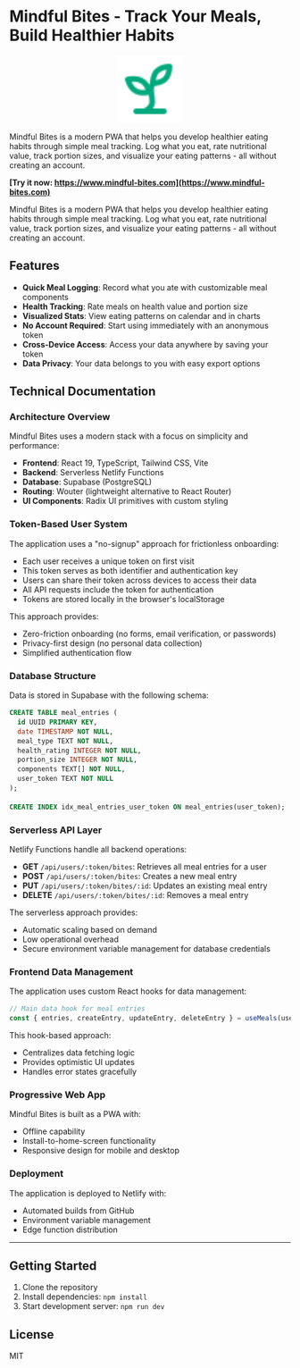 # Mindful Bites - Track Your Meals, Build Healthier Habits

<p align="center">
  <img src="public/fav.svg" alt="Mindful Bites Logo" width="120" height="120">
</p>

Mindful Bites is a modern PWA that helps you develop healthier eating habits through simple meal tracking. Log what you eat, rate nutritional value, track portion sizes, and visualize your eating patterns - all without creating an account.

**[Try it now: https://www.mindful-bites.com](https://www.mindful-bites.com)**

Mindful Bites is a modern PWA that helps you develop healthier eating habits through simple meal tracking. Log what you eat, rate nutritional value, track portion sizes, and visualize your eating patterns - all without creating an account.

## Features

- **Quick Meal Logging**: Record what you ate with customizable meal components
- **Health Tracking**: Rate meals on health value and portion size
- **Visualized Stats**: View eating patterns on calendar and in charts
- **No Account Required**: Start using immediately with an anonymous token
- **Cross-Device Access**: Access your data anywhere by saving your token
- **Data Privacy**: Your data belongs to you with easy export options

## Technical Documentation

### Architecture Overview

Mindful Bites uses a modern stack with a focus on simplicity and performance:

- **Frontend**: React 19, TypeScript, Tailwind CSS, Vite
- **Backend**: Serverless Netlify Functions
- **Database**: Supabase (PostgreSQL)
- **Routing**: Wouter (lightweight alternative to React Router)
- **UI Components**: Radix UI primitives with custom styling

### Token-Based User System

The application uses a "no-signup" approach for frictionless onboarding:

- Each user receives a unique token on first visit
- This token serves as both identifier and authentication key
- Users can share their token across devices to access their data
- All API requests include the token for authentication
- Tokens are stored locally in the browser's localStorage

This approach provides:

- Zero-friction onboarding (no forms, email verification, or passwords)
- Privacy-first design (no personal data collection)
- Simplified authentication flow

### Database Structure

Data is stored in Supabase with the following schema:

```sql
CREATE TABLE meal_entries (
  id UUID PRIMARY KEY,
  date TIMESTAMP NOT NULL,
  meal_type TEXT NOT NULL,
  health_rating INTEGER NOT NULL,
  portion_size INTEGER NOT NULL,
  components TEXT[] NOT NULL,
  user_token TEXT NOT NULL
);

CREATE INDEX idx_meal_entries_user_token ON meal_entries(user_token);
```

### Serverless API Layer

Netlify Functions handle all backend operations:

- **GET** `/api/users/:token/bites`: Retrieves all meal entries for a user
- **POST** `/api/users/:token/bites`: Creates a new meal entry
- **PUT** `/api/users/:token/bites/:id`: Updates an existing meal entry
- **DELETE** `/api/users/:token/bites/:id`: Removes a meal entry

The serverless approach provides:

- Automatic scaling based on demand
- Low operational overhead
- Secure environment variable management for database credentials

### Frontend Data Management

The application uses custom React hooks for data management:

```typescript
// Main data hook for meal entries
const { entries, createEntry, updateEntry, deleteEntry } = useMeals(userToken);
```

This hook-based approach:

- Centralizes data fetching logic
- Provides optimistic UI updates
- Handles error states gracefully

### Progressive Web App

Mindful Bites is built as a PWA with:

- Offline capability
- Install-to-home-screen functionality
- Responsive design for mobile and desktop

### Deployment

The application is deployed to Netlify with:

- Automated builds from GitHub
- Environment variable management
- Edge function distribution

---

## Getting Started

1. Clone the repository
2. Install dependencies: `npm install`
3. Start development server: `npm run dev`

## License

MIT
